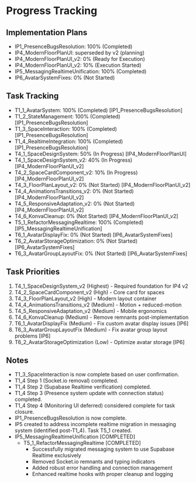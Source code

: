 # Progress Tracking

## Implementation Plans
- IP1_PresenceBugsResolution: 100% (Completed)
- IP4_ModernFloorPlanUI: superseded by v2 (planning)
- IP4_ModernFloorPlanUI_v2: 0% (Ready for Execution)
 - IP4_ModernFloorPlanUI_v2: 10% (Execution Started)
- IP5_MessagingRealtimeUnification: 100% (Completed)
- IP6_AvatarSystemFixes: 0% (Not Started)

## Task Tracking
- T1_1_AvatarSystem: 100% (Completed) [IP1_PresenceBugsResolution]
- T1_2_StateManagement: 100% (Completed) [IP1_PresenceBugsResolution]
- T1_3_SpaceInteraction: 100% (Completed) [IP1_PresenceBugsResolution]
- T1_4_RealtimeIntegration: 100% (Completed) [IP1_PresenceBugsResolution]
- T4_1_SpaceDesignSystem: 50% (In Progress) [IP4_ModernFloorPlanUI]
 - T4_1_SpaceDesignSystem_v2: 40% (In Progress) [IP4_ModernFloorPlanUI_v2]
- T4_2_SpaceCardComponent_v2: 10% (In Progress) [IP4_ModernFloorPlanUI_v2]
- T4_3_FloorPlanLayout_v2: 0% (Not Started) [IP4_ModernFloorPlanUI_v2]
- T4_4_AnimationsTransitions_v2: 0% (Not Started) [IP4_ModernFloorPlanUI_v2]
- T4_5_ResponsiveAdaptation_v2: 0% (Not Started) [IP4_ModernFloorPlanUI_v2]
- T4_6_KonvaCleanup: 0% (Not Started) [IP4_ModernFloorPlanUI_v2]
- T5_1_RefactorMessagingRealtime: 100% (Completed) [IP5_MessagingRealtimeUnification]
- T6_1_AvatarDisplayFix: 0% (Not Started) [IP6_AvatarSystemFixes]
- T6_2_AvatarStorageOptimization: 0% (Not Started) [IP6_AvatarSystemFixes]
- T6_3_AvatarGroupLayoutFix: 0% (Not Started) [IP6_AvatarSystemFixes]

## Task Priorities
1. T4_1_SpaceDesignSystem_v2 (Highest) - Required foundation for IP4 v2
2. T4_2_SpaceCardComponent_v2 (High) - Core card for spaces
3. T4_3_FloorPlanLayout_v2 (High) - Modern layout container
4. T4_4_AnimationsTransitions_v2 (Medium) - Motion + reduced-motion
5. T4_5_ResponsiveAdaptation_v2 (Medium) - Mobile ergonomics
6. T4_6_KonvaCleanup (Medium) - Remove remnants post-implementation
7. T6_1_AvatarDisplayFix (Medium) - Fix custom avatar display issues [IP6]
8. T6_3_AvatarGroupLayoutFix (Medium) - Fix avatar group layout problems [IP6]
9. T6_2_AvatarStorageOptimization (Low) - Optimize avatar storage [IP6]

## Notes
- T1_3_SpaceInteraction is now complete based on user confirmation.
- T1_4 Step 1 (Socket.io removal) completed.
- T1_4 Step 2 (Supabase Realtime verification) completed.
- T1_4 Step 3 (Presence system update with connection status) completed.
- T1_4 Step 4 (Monitoring UI deferred) considered complete for task closure.
- IP1_PresenceBugsResolution is now complete.
- IP5 created to address incomplete realtime migration in messaging system (identified post-T1_4). Task T5_1 created.
- IP5_MessagingRealtimeUnification [COMPLETED]
  - T5_1_RefactorMessagingRealtime [COMPLETED]
    - Successfully migrated messaging system to use Supabase Realtime exclusively
    - Removed Socket.io remnants and typing indicators
    - Added robust error handling and connection management
    - Enhanced realtime hooks with proper cleanup and logging
